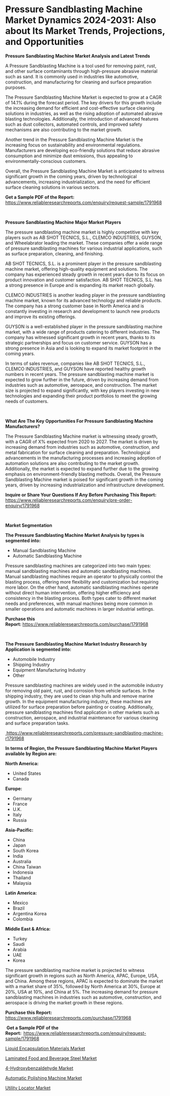 <p><h1>Pressure Sandblasting Machine Market Dynamics 2024-2031: Also about Its Market Trends, Projections, and Opportunities</h1></p><p><strong>Pressure Sandblasting Machine Market Analysis and Latest Trends</strong></p>
<p><p>A Pressure Sandblasting Machine is a tool used for removing paint, rust, and other surface contaminants through high-pressure abrasive material such as sand. It is commonly used in industries like automotive, construction, and manufacturing for cleaning and surface preparation purposes.</p><p>The Pressure Sandblasting Machine Market is expected to grow at a CAGR of 14.1% during the forecast period. The key drivers for this growth include the increasing demand for efficient and cost-effective surface cleaning solutions in industries, as well as the rising adoption of automated abrasive blasting technologies. Additionally, the introduction of advanced features such as dust collectors, automated controls, and improved safety mechanisms are also contributing to the market growth.</p><p>Another trend in the Pressure Sandblasting Machine Market is the increasing focus on sustainability and environmental regulations. Manufacturers are developing eco-friendly solutions that reduce abrasive consumption and minimize dust emissions, thus appealing to environmentally-conscious customers.</p><p>Overall, the Pressure Sandblasting Machine Market is anticipated to witness significant growth in the coming years, driven by technological advancements, increasing industrialization, and the need for efficient surface cleaning solutions in various sectors.</p></p>
<p><strong>Get a Sample PDF of the Report:&nbsp;</strong> <a href="https://www.reliableresearchreports.com/enquiry/request-sample/1791968">https://www.reliableresearchreports.com/enquiry/request-sample/1791968</a></p>
<p>&nbsp;</p>
<p><strong>Pressure Sandblasting Machine Major Market Players</strong></p>
<p><p>The pressure sandblasting machine market is highly competitive with key players such as AB SHOT TECNICS, S.L., CLEMCO INDUSTRIES, GUYSON, and Wheelabrator leading the market. These companies offer a wide range of pressure sandblasting machines for various industrial applications, such as surface preparation, cleaning, and finishing.</p><p>AB SHOT TECNICS, S.L. is a prominent player in the pressure sandblasting machine market, offering high-quality equipment and solutions. The company has experienced steady growth in recent years due to its focus on product innovation and customer satisfaction. AB SHOT TECNICS, S.L. has a strong presence in Europe and is expanding its market reach globally.</p><p>CLEMCO INDUSTRIES is another leading player in the pressure sandblasting machine market, known for its advanced technology and reliable products. The company has a strong customer base in North America and is constantly investing in research and development to launch new products and improve its existing offerings.</p><p>GUYSON is a well-established player in the pressure sandblasting machine market, with a wide range of products catering to different industries. The company has witnessed significant growth in recent years, thanks to its strategic partnerships and focus on customer service. GUYSON has a strong presence in Asia and is looking to expand its market footprint in the coming years.</p><p>In terms of sales revenue, companies like AB SHOT TECNICS, S.L., CLEMCO INDUSTRIES, and GUYSON have reported healthy growth numbers in recent years. The pressure sandblasting machine market is expected to grow further in the future, driven by increasing demand from industries such as automotive, aerospace, and construction. The market size is projected to expand significantly, with key players investing in new technologies and expanding their product portfolios to meet the growing needs of customers.</p></p>
<p>&nbsp;</p>
<p><strong>What Are The Key Opportunities For Pressure Sandblasting Machine Manufacturers?</strong></p>
<p><p>The Pressure Sandblasting Machine market is witnessing steady growth, with a CAGR of X% expected from 2020 to 2027. The market is driven by increasing demand from industries such as automotive, construction, and metal fabrication for surface cleaning and preparation. Technological advancements in the manufacturing processes and increasing adoption of automation solutions are also contributing to the market growth. Additionally, the market is expected to expand further due to the growing emphasis on environment-friendly blasting methods. Overall, the Pressure Sandblasting Machine market is poised for significant growth in the coming years, driven by increasing industrialization and infrastructure development.</p></p>
<p><strong>Inquire or Share Your Questions If Any Before Purchasing This Report:</strong> <a href="https://www.reliableresearchreports.com/enquiry/pre-order-enquiry/1791968">https://www.reliableresearchreports.com/enquiry/pre-order-enquiry/1791968</a></p>
<p>&nbsp;</p>
<p><strong>Market Segmentation</strong></p>
<p><strong>The Pressure Sandblasting Machine Market Analysis by types is segmented into:</strong></p>
<p><ul><li>Manual Sandblasting Machine</li><li>Automatic Sandblasting Machine</li></ul></p>
<p><p>Pressure sandblasting machines are categorized into two main types: manual sandblasting machines and automatic sandblasting machines. Manual sandblasting machines require an operator to physically control the blasting process, offering more flexibility and customization but requiring more labor. On the other hand, automatic sandblasting machines operate without direct human intervention, offering higher efficiency and consistency in the blasting process. Both types cater to different market needs and preferences, with manual machines being more common in smaller operations and automatic machines in larger industrial settings.</p></p>
<p><strong>Purchase this Report:&nbsp;</strong><a href="https://www.reliableresearchreports.com/purchase/1791968">https://www.reliableresearchreports.com/purchase/1791968</a></p>
<p>&nbsp;</p>
<p><strong>The Pressure Sandblasting Machine Market Industry Research by Application is segmented into:</strong></p>
<p><ul><li>Automobile Industry</li><li>Shipping Industry</li><li>Equipment Manufacturing Industry</li><li>Other</li></ul></p>
<p><p>Pressure sandblasting machines are widely used in the automobile industry for removing old paint, rust, and corrosion from vehicle surfaces. In the shipping industry, they are used to clean ship hulls and remove marine growth. In the equipment manufacturing industry, these machines are utilized for surface preparation before painting or coating. Additionally, pressure sandblasting machines find application in other markets such as construction, aerospace, and industrial maintenance for various cleaning and surface preparation tasks.</p></p>
<p><a href="https://www.reliableresearchreports.com/pressure-sandblasting-machine-r1791968">&nbsp;https://www.reliableresearchreports.com/pressure-sandblasting-machine-r1791968</a></p>
<p><strong>In terms of Region, the Pressure Sandblasting Machine Market Players available by Region are:</strong></p>
<p>
    <p> <strong> North America: </strong>
        <ul>
            <li>United States</li>
            <li>Canada</li>
        </ul>
        </p> 
    <p> <strong> Europe: </strong>
        <ul>
            <li>Germany</li>
            <li>France</li>
            <li>U.K.</li>
            <li>Italy</li>
            <li>Russia</li>
        </ul>
        </p> 
    <p> <strong> Asia-Pacific: </strong>
        <ul>
            <li>China</li>
            <li>Japan</li>
            <li>South Korea</li>
            <li>India</li>
            <li>Australia</li>
            <li>China Taiwan</li>
            <li>Indonesia</li>
            <li>Thailand</li>
            <li>Malaysia</li>
        </ul>
        </p> 
    <p> <strong> Latin America: </strong>
        <ul>
            <li>Mexico</li>
            <li>Brazil</li>
            <li>Argentina Korea</li>
            <li>Colombia</li>
        </ul>
        </p> 
    <p> <strong> Middle East & Africa: </strong>
        <ul>
            <li>Turkey</li>
            <li>Saudi</li>
            <li>Arabia</li>
            <li>UAE</li>
            <li>Korea</li>
        </ul>
    </p>
    </p>
<p><p>The pressure sandblasting machine market is projected to witness significant growth in regions such as North America, APAC, Europe, USA, and China. Among these regions, APAC is expected to dominate the market with a market share of 35%, followed by North America at 30%, Europe at 20%, USA at 10%, and China at 5%. The increasing demand for pressure sandblasting machines in industries such as automotive, construction, and aerospace is driving the market growth in these regions.</p></p>
<p><strong>Purchase this Report: </strong><a href="https://www.reliableresearchreports.com/purchase/1791968">https://www.reliableresearchreports.com/purchase/1791968</a></p>
<p>&nbsp;<strong>Get a Sample PDF of the Report:&nbsp;&nbsp;</strong><a href="https://www.reliableresearchreports.com/enquiry/request-sample/1791968">https://www.reliableresearchreports.com/enquiry/request-sample/1791968</a></p>
<p><strong></strong></p>
<p><p><a href="https://medium.com/@dan.murray5879/deep-dive-into-the-liquid-encapsulation-materials-market-itstrends-market-segmentation-and-fcaccc3d811d">Liquid Encapsulation Materials Market</a></p><p><a href="https://medium.com/@emily.sutherland4534/global-laminated-food-and-beverage-steel-industry-types-applications-market-players-regional-3a282c0f24bc">Laminated Food and Beverage Steel Market</a></p><p><a href="https://medium.com/@lisastevens48/global-4-hydroxybenzaldehyde-market-by-product-type-by-application-by-region-and-companies-bbdfe102d963">4-Hydroxybenzaldehyde Market</a></p><p><a href="https://github.com/carolinehamilton5656/Market-Research-Report-List-1/blob/main/automatic-polishing-machine-market.md">Automatic Polishing Machine Market</a></p><p><a href="https://github.com/edaunhshhs/Market-Research-Report-List-1/blob/main/utility-locator-market.md">Utility Locator Market</a></p></p>